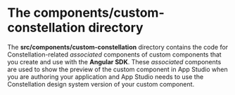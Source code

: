 # The **components/custom-constellation** directory

The **src/components/custom-constellation** directory contains the code for Constellation-related _associated_ components of custom components that you create and use with the **Angular SDK**.
These _associated_ components are used to show the preview of the custom component in App Studio when you are authoring your application and App Studio needs to use the Constellation
design system version of your custom component.
